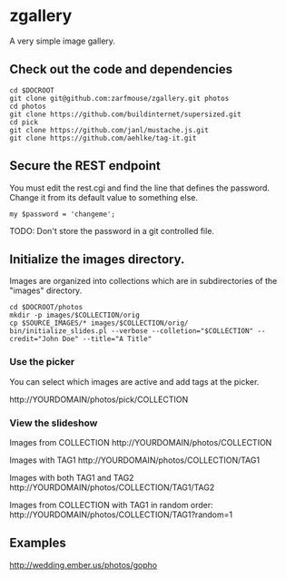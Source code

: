 # zgallery
A very simple image gallery.

## Check out the code and dependencies

```
cd $DOCROOT
git clone git@github.com:zarfmouse/zgallery.git photos
cd photos
git clone https://github.com/buildinternet/supersized.git
cd pick
git clone https://github.com/janl/mustache.js.git
git clone https://github.com/aehlke/tag-it.git
```

## Secure the REST endpoint

You must edit the rest.cgi and find the line that defines the
password. Change it from its default value to something else.

```
my $password = 'changeme';
```

TODO: Don't store the password in a git controlled file.

## Initialize the images directory.

Images are organized into collections which are in subdirectories of
the "images" directory.

```
cd $DOCROOT/photos
mkdir -p images/$COLLECTION/orig
cp $SOURCE_IMAGES/* images/$COLLECTION/orig/
bin/initialize_slides.pl --verbose --colletion="$COLLECTION" --credit="John Doe" --title="A Title" 
```

### Use the picker

You can select which images are active and add tags at the picker. 

http://YOURDOMAIN/photos/pick/COLLECTION

### View the slideshow

Images from COLLECTION
http://YOURDOMAIN/photos/COLLECTION

Images with TAG1
http://YOURDOMAIN/photos/COLLECTION/TAG1

Images with both TAG1 and TAG2
http://YOURDOMAIN/photos/COLLECTION/TAG1/TAG2

Images from COLLECTION with TAG1 in random order: 
http://YOURDOMAIN/photos/COLLECTION/TAG1?random=1

## Examples

http://wedding.ember.us/photos/gopho
